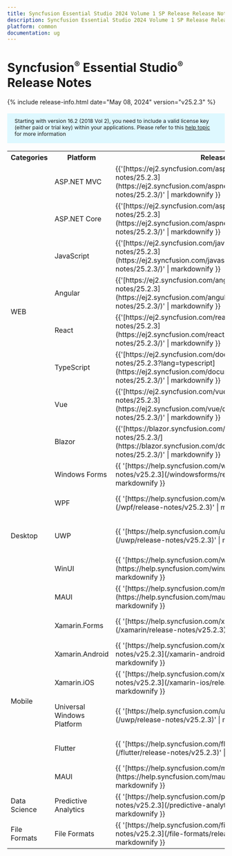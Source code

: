 ```yaml
---
title: Syncfusion Essential Studio 2024 Volume 1 SP Release Release Notes  
description: Syncfusion Essential Studio 2024 Volume 1 SP Release Release Notes  
platform: common
documentation: ug
---
```


# Syncfusion<sup style="font-size:70%">&reg;</sup> Essential Studio<sup style="font-size:70%">&reg;</sup>  Release Notes  

{% include release-info.html date="May 08, 2024"   version="v25.2.3" %} 

<style>
#license {
    font-size: .88em!important;
margin-top: 1.5em;     margin-bottom: 1.5em;
    background-color: #def8ff;
    padding: 10px 17px 14px;
}
</style>

<div id="license">
Starting with version 16.2 (2018 Vol 2), you need to include a valid license key (either paid or trial key) within your applications. 
Please refer to this <a href="/common/essential-studio/licensing/license-key">help topic</a> for more information 
</div>



<table>
<tr>
<th>
Categories</th><th>
Platform</th><th>
Release Notes</th><th>
Read Me</th></tr>
<tr>
<td rowspan="8">
WEB 
</td>
<td>
ASP.NET MVC
</td>
<td>{{'[https://ej2.syncfusion.com/aspnetmvc/documentation/release-notes/25.2.3](https://ej2.syncfusion.com/aspnetmvc/documentation/release-notes/25.2.3/)' | markdownify }}
</td>
<td>{{'[http://files2.syncfusion.com/Installs/v25.2.3/ReadMe/web/ASPMVC.html](http://files2.syncfusion.com/Installs/v25.2.3/ReadMe/web/ASPMVC.html)' | markdownify }}
</td>
</tr>
<tr>
<td>
ASP.NET Core	
</td>
<td>{{'[https://ej2.syncfusion.com/aspnetcore/documentation/release-notes/25.2.3](https://ej2.syncfusion.com/aspnetcore/documentation/release-notes/25.2.3/)' | markdownify }}
</td>
<td>{{'[http://files2.syncfusion.com/Installs/v25.2.3/ReadMe/web/ASPNETCORE.html](http://files2.syncfusion.com/Installs/v25.2.3/ReadMe/web/ASPNETCORE.html)' | markdownify }}
</td>
</tr>
<tr>
<td>
JavaScript
</td>
<td>{{'[https://ej2.syncfusion.com/javascript/documentation/release-notes/25.2.3](https://ej2.syncfusion.com/javascript/documentation/release-notes/25.2.3/)' | markdownify }}
</td>
<td>{{'[http://files2.syncfusion.com/Installs/v25.2.3/ReadMe/web/JavaScript.html](http://files2.syncfusion.com/Installs/v25.2.3/ReadMe/web/JavaScript.html)' | markdownify }}
</td>
</tr>
<tr>
<td>
Angular
</td>
<td>{{'[https://ej2.syncfusion.com/angular/documentation/release-notes/25.2.3](https://ej2.syncfusion.com/angular/documentation/release-notes/25.2.3/)' | markdownify }}
</td>
<td>{{'[http://files2.syncfusion.com/Installs/v25.2.3/ReadMe/web/Angular.html](http://files2.syncfusion.com/Installs/v25.2.3/ReadMe/web/Angular.html)' | markdownify }}
</td>
</tr>
<tr>
<td>
React
</td>
<td>{{'[https://ej2.syncfusion.com/react/documentation/release-notes/25.2.3](https://ej2.syncfusion.com/react/documentation/release-notes/25.2.3/)' | markdownify }}
</td>
<td>{{'[http://files2.syncfusion.com/Installs/v25.2.3/ReadMe/web/React.html](http://files2.syncfusion.com/Installs/v25.2.3/ReadMe/web/React.html)' | markdownify }}
</td>
</tr>
<tr>
<td>
TypeScript
</td>
<td>{{'[https://ej2.syncfusion.com/documentation/release-notes/25.2.3?lang=typescript](https://ej2.syncfusion.com/documentation/release-notes/25.2.3/)' | markdownify }}
</td>
<td>{{'[http://files2.syncfusion.com/Installs/v25.2.3/ReadMe/web/TypeScript.html](http://files2.syncfusion.com/Installs/v25.2.3/ReadMe/web/TypeScript.html)' | markdownify }}
</td>
</tr>
<tr>
<td>
Vue
</td>
<td>{{'[https://ej2.syncfusion.com/vue/documentation/release-notes/25.2.3](https://ej2.syncfusion.com/vue/documentation/release-notes/25.2.3/)' | markdownify }}
</td>
<td>{{'[http://files2.syncfusion.com/Installs/v25.2.3/ReadMe/web/Vue.html](http://files2.syncfusion.com/Installs/v25.2.3/ReadMe/web/Vue.html)' | markdownify }}
</td>
</tr>
<tr>
<td>
Blazor
</td>
<td>{{'[https://blazor.syncfusion.com/documentation/release-notes/25.2.3/](https://blazor.syncfusion.com/documentation/release-notes/25.2.3/)' | markdownify }}
</td>
<td>{{'[http://files2.syncfusion.com/Installs/v25.2.3/ReadMe/web/Blazor.html](http://files2.syncfusion.com/Installs/v25.2.3/ReadMe/web/Blazor.html)' | markdownify }}
</td>
</tr>
<tr>
<td rowspan="5">
Desktop
</td>
<td>
Windows Forms
</td>
<td>{{ '[https://help.syncfusion.com/windowsforms/release-notes/v25.2.3](/windowsforms/release-notes/v25.2.3)' | markdownify }}
</td>
<td>{{ '[http://files2.syncfusion.com/Installs/v25.2.3/ReadMe/WindowsForms.html](http://files2.syncfusion.com/Installs/v25.2.3/ReadMe/WindowsForms.html)' | markdownify }}
</td>
</tr>
<tr>
<td>
WPF
</td>
<td>{{ '[https://help.syncfusion.com/wpf/release-notes/v25.2.3](/wpf/release-notes/v25.2.3)' | markdownify }}
</td>
<td>{{ '[http://files2.syncfusion.com/Installs/v25.2.3/ReadMe/WPF.html](http://files2.syncfusion.com/Installs/v25.2.3/ReadMe/WPF.html)' | markdownify }}
</td>
</tr>
<tr>
<td>
UWP
</td>
<td>{{ '[https://help.syncfusion.com/uwp/release-notes/v25.2.3](/uwp/release-notes/v25.2.3)' | markdownify }}
</td>
<td>{{ '[http://files2.syncfusion.com/Installs/v25.2.3/ReadMe/UniversalWindows.html](http://files2.syncfusion.com/Installs/v25.2.3/ReadMe/UniversalWindows.html)' | markdownify }}
</td>
</tr>
<tr>
<td>
WinUI
</td>
<td>{{ '[https://help.syncfusion.com/winui/release-notes/v25.2.3](https://help.syncfusion.com/winui/release-notes/v25.2.3)' | markdownify }}
</td>
<td>{{ '[http://files2.syncfusion.com/Installs/v25.2.3/ReadMe/WinUI.html](http://files2.syncfusion.com/Installs/v25.2.3/ReadMe/WinUI.html)' | markdownify }}
</td>
</tr>
<tr>
<td>
MAUI
</td>
<td>{{ '[https://help.syncfusion.com/maui/release-notes/v25.2.3](https://help.syncfusion.com/maui/release-notes/v25.2.3)' | markdownify }}
</td>
<td>{{ '[http://files2.syncfusion.com/Installs/v25.2.3/ReadMe/.NETMAUI.html](http://files2.syncfusion.com/Installs/v25.2.3/ReadMe/.NETMAUI.html)' | markdownify }}
</td>
</tr>
<tr>
<td rowspan="6">
Mobile
</td>
<td>
Xamarin.Forms
</td>
<td>{{ '[https://help.syncfusion.com/xamarin/release-notes/v25.2.3](/xamarin/release-notes/v25.2.3)' | markdownify }}
</td>
<td>{{ '[http://files2.syncfusion.com/Installs/v25.2.3/ReadMe/Xamarin_Forms.html](http://files2.syncfusion.com/Installs/v25.2.3/ReadMe/Xamarin_Forms.html)' | markdownify }}
</td>
</tr>
<tr>
<td>
Xamarin.Android
</td>
<td>{{ '[https://help.syncfusion.com/xamarin-android/release-notes/v25.2.3](/xamarin-android/release-notes/v25.2.3)' | markdownify }}
</td>
<td>{{ '[http://files2.syncfusion.com/Installs/v25.2.3/ReadMe/Xamarin_Forms.html](http://files2.syncfusion.com/Installs/v25.2.3/ReadMe/Xamarin_Forms.html)' | markdownify }}
</td>
</tr>
<tr>
<td>
Xamarin.iOS
</td>
<td>{{ '[https://help.syncfusion.com/xamarin-ios/release-notes/v25.2.3](/xamarin-ios/release-notes/v25.2.3)' | markdownify }}
</td>
<td>{{ '[http://files2.syncfusion.com/Installs/v25.2.3/ReadMe/Xamarin_Forms.html](http://files2.syncfusion.com/Installs/v25.2.3/ReadMe/Xamarin_Forms.html)' | markdownify }}
</td>
</tr>
<tr>
<td>
Universal Windows Platform
</td>
<td>{{ '[https://help.syncfusion.com/uwp/release-notes/v25.2.3](/uwp/release-notes/v25.2.3)' | markdownify }}
</td>
<td>{{ '[http://files2.syncfusion.com/Installs/v25.2.3/ReadMe/UniversalWindows.html](http://files2.syncfusion.com/Installs/v25.2.3/ReadMe/UniversalWindows.html)' | markdownify }}
</td>
</tr>
<tr>
<td>
Flutter
</td>
<td>{{ '[https://help.syncfusion.com/flutter/release-notes/v25.2.3](/flutter/release-notes/v25.2.3)' | markdownify }}
</td>
<td>{{ '[http://files2.syncfusion.com/Installs/v25.2.3/ReadMe/Flutter.html](http://files2.syncfusion.com/Installs/v25.2.3/ReadMe/Flutter.html)' | markdownify }}
</td>
</tr>
<tr>
<td>
MAUI
</td>
<td>{{ '[https://help.syncfusion.com/maui/release-notes/v25.2.3](https://help.syncfusion.com/maui/release-notes/v25.2.3)' | markdownify }}
</td>
<td>{{ '[http://files2.syncfusion.com/Installs/v25.2.3/ReadMe/.NETMAUI.html](http://files2.syncfusion.com/Installs/v25.2.3/ReadMe/.NETMAUI.html)' | markdownify }}
</td>
</tr>



<tr>
<td>
Data Science
</td>
<td>
Predictive Analytics
</td>
<td>{{ '[https://help.syncfusion.com/predictive-analytics/release-notes/v25.2.3](/predictive-analytics/release-notes/v25.2.3)' | markdownify }}
</td>
<td>
</td>
</tr>
<tr>
<td>
File Formats
</td>
<td>
File Formats
</td>
<td>{{ '[https://help.syncfusion.com/file-formats/release-notes/v25.2.3](/file-formats/release-notes/v25.2.3)' | markdownify }}
</td>
<td>
</td>
</tr>
</table>